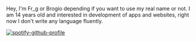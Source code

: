 Hey, I'm Fr_g or Brogio depending if you want to use my real name or not. I am 14 years old and interested in development of apps and websites, right now I don't write any language fluently.

[![spotify-github-profile](https://spotify-github-profile.vercel.app/api/view?uid=kkvohtiq6ba0k7zypt19drpc2&cover_image=true&theme=novatorem&bar_color=53b14f&bar_color_cover=true)](https://spotify-github-profile.vercel.app/api/view?uid=kkvohtiq6ba0k7zypt19drpc2&redirect=true)
